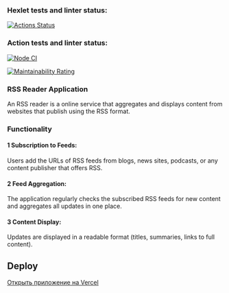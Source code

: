 ### Hexlet tests and linter status:
[![Actions Status](https://github.com/ogurtsovam/frontend-project-11/actions/workflows/hexlet-check.yml/badge.svg)](https://github.com/ogurtsovam/frontend-project-11/actions)

### Action tests and linter status:

[![Node CI](https://github.com/ogurtsovam/frontend-project-11/actions/workflows/nodejs.yml/badge.svg)](https://github.com/ogurtsovam/frontend-project-11/actions/workflows/nodejs.yml)

[![Maintainability Rating](https://sonarcloud.io/api/project_badges/measure?project=ogurtsovam_frontend-project-11&metric=sqale_rating)](https://sonarcloud.io/summary/new_code?id=ogurtsovam_frontend-project-11)


### RSS Reader Application

An RSS reader is a online service that aggregates and displays content from websites that publish using the RSS format.

### Functionality

#### 1 Subscription to Feeds:

Users add the URLs of RSS feeds from blogs, news sites, podcasts, or any content publisher that offers RSS.

#### 2 Feed Aggregation:

The application regularly checks the subscribed RSS feeds for new content and aggregates all updates in one place.

#### 3 Content Display:

Updates are displayed in a readable format (titles, summaries, links to full content).

##  Deploy

[Открыть приложение на Vercel](https://frontend-project-11-44fi77tw6-mariia-ogurtsovas-projects.vercel.app)